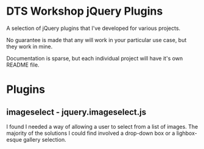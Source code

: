 DTS Workshop jQuery Plugins
=============

A selection of jQuery plugins that I've developed for various projects.

No guarantee is made that any will work in your particular use case, but they work in mine.

Documentation is sparse, but each individual project will have it's own README file.

Plugins
=============

imageselect - jquery.imageselect.js
-------------
I found I needed a way of allowing a user to select from a list of images. 
The majority of the solutions I could find involved a drop-down box or a
lighbox-esque gallery selection.

